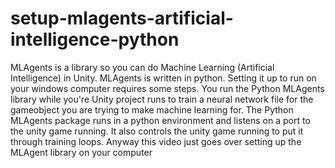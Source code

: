 # setup-mlagents-artificial-intelligence-python
MLAgents is a library so you can do Machine Learning (Artificial Intelligence) in Unity. MLAgents is written in python. Setting it up to run on your windows computer requires some steps. You run the Python MLAgents library while you're Unity project runs to train a neural network file for the gameobject you are trying to make machine learning for. The Python MLAgents package runs in a python environment and listens on a port to the unity game running. It also controls the unity game running to put it through training loops.  Anyway this video just goes over setting up the MLAgent library on your computer
